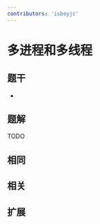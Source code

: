 ```yaml
---
contributors: 'isboyjc'
---
```


# 多进程和多线程

## 题干

- 



## 题解

<!-- ::: details 点我查看题解 -->

  TODO

<!-- ::: -->



## 相同


## 相关


## 扩展

